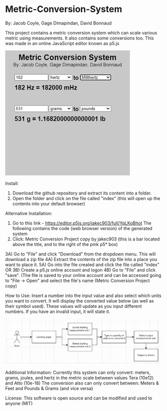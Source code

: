 # Metric-Conversion-System
By: Jacob Coyle, Gage Dimapindan, David Bonnaud

This project contains a metric conversion system which can scale various metric using measurements. It also contains some conversions too. This was made in an online JavaScript editor known as p5.js

<img src="project.png" alt="Project Screenshot">

Install:
1) Download the github repository and extract its content into a folder.
2) Open the folder and click on the file called "index" (this will open up the contents into your default browser)

Alternative Installation:
1) Go to this link - https://editor.p5js.org/jakec903/full/YqLKoBhot
The following contains the code (web browser version) of the generated system
2) Click: Metric Conversion Project copy by jakec903 (this is a bar located above the title, and to the right of the pink p5* box)

3A) Go to "File" and click "Download" from the dropdown menu. This will download a zip file
4A) Extract the contents of the zip file into a place you want to place it.
5A) Go into the file created and click the file called "index"
OR
3B) Create a p5.js online account and logon
4B) Go to "File" and click "save". (The file is saved to your online account and can be accessed going to "File -> Open" and select the file's name (Metric Conversion Project copy)

How to Use:
Insert a number into the input value and also select which units you want to convert. It will display the converted value below (as well as their symbol used).
These values will update as you input different numbers. If you have an invalid input, it will state it.

<img src="project-diagram.png" alt="Diagram Screenshot">

Additional Information:
Currently this system can only convert: meters, grams, joules, and hertz in the metric scale between values Tera (10e12) and Atto (10e-18)
The conversion also can only convert between: Meters & Feet and Pounds & Grams (and vice versa)

License:
This software is open source and can be modified and used to anyone (MIT)
